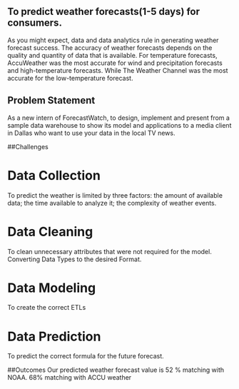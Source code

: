 ## To predict weather forecasts(1-5 days) for consumers.
As you might expect, data and data analytics rule in generating weather forecast success.
The accuracy of weather forecasts depends on the quality and quantity of data that is available.
For temperature forecasts, AccuWeather was the most accurate for wind and precipitation forecasts and high-temperature forecasts.
While The Weather Channel was the most accurate for the low-temperature forecast.

## Problem Statement
As a new intern of ForecastWatch, to design, implement and present from a sample data warehouse to show its model and applications to a media client in Dallas who want to use your data in the local TV news.

##Challenges
# Data Collection
To predict the weather is limited by three factors: 
the amount of available data; 
the time available to analyze it;
the complexity of weather events.
# Data Cleaning
To clean unnecessary attributes that were not required for the model.
Converting Data Types to the desired Format.
# Data Modeling
To create the correct ETLs
# Data Prediction
To predict the correct formula for the future forecast.

##Outcomes
Our predicted weather forecast value is 
52 % matching with NOAA.
68% matching with ACCU weather

